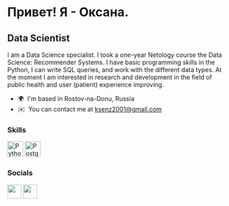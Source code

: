 Привет! Я - Оксана.
====================================

Data Scientist
--------------

I am a Data Science specialist. I took a one-year Netology course the Data Science: Recommender Systems. I have basic programming skills in the Python, I can write SQL queries, and work with the different data types. At the moment I am interested in research and development in the field of public health and user (patient) experience improving.

* 🌍  I'm based in Rostov-na-Donu, Russia
* ✉️  You can contact me at [ksenz2001@gmail.com](mailto:ksenz2001@gmail.com)

### Skills


<p align="left">
<a href="https://www.python.org/" target="_blank" rel="noreferrer"><img src="https://raw.githubusercontent.com/danielcranney/readme-generator/main/public/icons/skills/python-colored.svg" width="36" height="36" alt="Python" /></a>
<a href="https://www.postgresql.org/" target="_blank" rel="noreferrer"><img src="https://raw.githubusercontent.com/danielcranney/readme-generator/main/public/icons/skills/postgresql-colored.svg" width="36" height="36" alt="PostgreSQL" /></a>
</p>


### Socials

<p align="left"> <a href="https://www.github.com/ksenz2001" target="_blank" rel="noreferrer"><img src="https://raw.githubusercontent.com/danielcranney/readme-generator/main/public/icons/socials/github.svg" width="32" height="32" /></a> <a href="https://www.linkedin.com/in/oxana-zabelina-a4105a13" target="_blank" rel="noreferrer"><img src="https://raw.githubusercontent.com/danielcranney/readme-generator/main/public/icons/socials/linkedin.svg" width="32" height="32" /></a></p>

